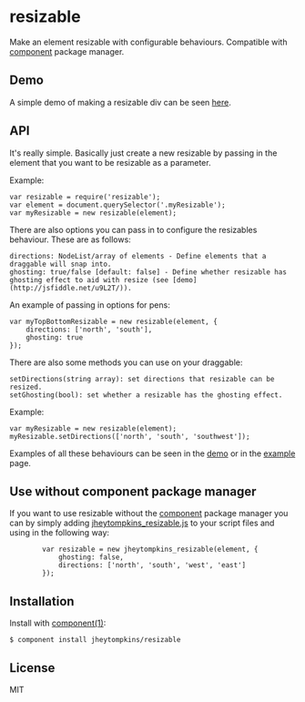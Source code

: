 # resizable

  Make an element resizable with configurable behaviours. Compatible with [component](https://github.com/component/component) package manager.

## Demo

 A simple demo of making a resizable div can be seen [here](http://jsfiddle.net/u9L2T/).

## API

It's really simple. Basically just create a new resizable by passing in the element that you want to be resizable as a parameter.

Example:

	var resizable = require('resizable');
	var element = document.querySelector('.myResizable');
	var myResizable = new resizable(element);
	
	
There are also options you can pass in to configure the resizables behaviour. These are as follows:

	directions: NodeList/array of elements - Define elements that a draggable will snap into.
	ghosting: true/false [default: false] - Define whether resizable has ghosting effect to aid with resize (see [demo](http://jsfiddle.net/u9L2T/)).
	
An example of passing in options for pens: 

	var myTopBottomResizable = new resizable(element, {
		directions: ['north', 'south'],
		ghosting: true
	});

There are also some methods you can use on your draggable:

	setDirections(string array): set directions that resizable can be resized.
	setGhosting(bool): set whether a resizable has the ghosting effect.

Example:

	var myResizable = new resizable(element);
	myResizable.setDirections(['north', 'south', 'southwest']);
	
Examples of all these behaviours can be seen in the [demo](http://jsfiddle.net/u9L2T/) or in the [example](https://github.com/jheytompkins/resizable/blob/master/example.html) page.

## Use without component package manager

 If you want to use resizable without the [component](https://github.com/component/component) package manager you can by simply adding [jheytompkins_resizable.js](https://github.com/jheytompkins/resizable/blob/master/jheytompkins-resizable.js) to your script files and using in the following way:

	 		var resizable = new jheytompkins_resizable(element, {
	 			ghosting: false,
	 			directions: ['north', 'south', 'west', 'east']
	 		});


## Installation

  Install with [component(1)](http://component.io):

    $ component install jheytompkins/resizable

## License

  MIT
